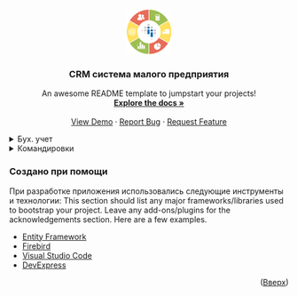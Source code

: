 <div id="top"></div>




<!-- PROJECT LOGO -->
<br />
<div align="center">
  <a href="https://github.com/othneildrew/Best-README-Template">
    <img src="Screenshots/icon.png" alt="Logo" width="80" height="80">
  </a>

  <h3 align="center">CRM система малого предприятия</h3>

  <p align="center">
    An awesome README template to jumpstart your projects!
    <br />
    <a href="https://github.com/othneildrew/Best-README-Template"><strong>Explore the docs »</strong></a>
    <br />
    <br />
    <a href="https://github.com/othneildrew/Best-README-Template">View Demo</a>
    ·
    <a href="https://github.com/othneildrew/Best-README-Template/issues">Report Bug</a>
    ·
    <a href="https://github.com/othneildrew/Best-README-Template/issues">Request Feature</a>
  </p>
</div>

<!-- TABLE OF CONTENTS -->
<details>
  <summary>Бух. учет</summary>
  <ol>
    <li>
      <strong>Описание вкладки</strong>
      <p>Бух учет предприятия: приходы, списания, банковские операции, расчеты с заказчиками, ведение касовой книги, основных средств предприятия.</p>
    </li>
    <li>
      Меню
      <ul>
        <img src="Screenshots/account_menu_form.jpg">
      </ul>
    </li>
    <li>Приходы</li>
    <li>Списание</li>
    <li>Основные средства</li>
    <li>Требования</li>
    <li>Налоговый учёт</li>
    <li>Расчеты с покупателями и заказчиками</li>
    <li>Банковские операции</li>
    <li>Кассовая книга</li>
    <li>Отчёты</li>
  </ol>
</details>

<details>
  <summary>Командировки</summary>
  <ol>
    <li>
      <strong>Описание вкладки</strong>
      <p>Учет командировок командируемого персонала, создание приказов и удостоверений на командировку, виплата аванса, суточных. Ведение командировочных расходов.</p>
    </li>
    <li>
      Меню
      <ul>
        <img src="Screenshots/businnes_trips_menu_form.jpg">
      </ul>
    </li>
    <li>Удостоверения</li>
    <li>Приказы</li>
    <li>Основные средства</li>
    <li>Журнал авансов и отчётов</li>
    <li>Журнал хозяйственных нужд</li>
  </ol>
</details>

### Создано при помощи

При разработке приложения использовались следующие инструменты и технологии:
This section should list any major frameworks/libraries used to bootstrap your project. Leave any add-ons/plugins for the acknowledgements section. Here are a few examples.

* [Entity Framework](https://docs.microsoft.com/en-us/ef/?ranMID=46131&ranEAID=a1LgFw09t88&ranSiteID=a1LgFw09t88-hlluP1_OXfxgOwFLJlEmrQ&epi=a1LgFw09t88-hlluP1_OXfxgOwFLJlEmrQ&irgwc=1&OCID=AID2200057_aff_7806_1243925&tduid=%28ir__69bg1pxcickf6zoxfl9yvpgsmf2xoyl6stjahgn300%29%287806%29%281243925%29%28a1LgFw09t88-hlluP1_OXfxgOwFLJlEmrQ%29%28%29&irclickid=_69bg1pxcickf6zoxfl9yvpgsmf2xoyl6stjahgn300)
* [Firebird](http://www.firebirdsql.org/)
* [Visual Studio Code](https://code.visualstudio.com/)
* [DevExpress](https://www.devexpress.com/)


<p align="right">(<a href="#top">Вверх</a>)</p>
